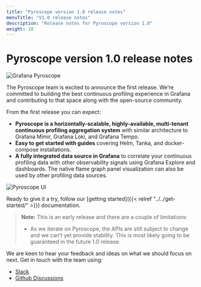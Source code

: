 ```yaml
---
title: "Pyroscope version 1.0 release notes"
menuTitle: "V1.0 release notes"
description: "Release notes for Pyroscope version 1.0"
weight: 10
---
```


# Pyroscope version 1.0 release notes

![Grafana Pyroscope](logo.png)

The Pyroscope team is excited to announce the first release. We’re committed to building the best continuous profiling experience in Grafana and contributing to that space along with the open-source community.

From the first release you can expect:

- **Pyroscope is a horizontally-scalable, highly-available, multi-tenant continuous profiling aggregation system** with similar architecture to Grafana Mimir, Grafana Loki, and Grafana Tempo.
- **Easy to get started with guides** covering Helm, Tanka, and docker-compose installations.
- **A fully integrated data source in Grafana** to correlate your continuous profiling data with other observability signals using Grafana Explore and dashboards. The native flame graph panel visualization can also be used by other profiling data sources.

![Pyroscope UI](phlare-ui.png)

Ready to give it a try, follow our [getting started]({{< relref "../../get-started/" >}}) documentation.

> **Note:** This is an early release and there are a couple of limitations:
>
> - As we iterate on Pyroscope, the APIs are still subject to change and we can’t yet provide stability. This is most likely going to be guaranteed in the future 1.0 release.

We are keen to hear your feedback and ideas on what we should focus on next. Get in touch with the team using:

- [Slack](https://grafana.slack.com/archives/C047CCW6YM8)
- [Github Discussions](https://github.com/grafana/pyroscope/discussions)

